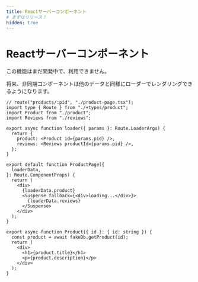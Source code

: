 ```yaml
---
title: Reactサーバーコンポーネント
# まずはリリース！
hidden: true
---
```


# Reactサーバーコンポーネント

<docs-info>この機能はまだ開発中で、利用できません。</docs-info>

将来、非同期コンポーネントは他のデータと同様にローダーでレンダリングできるようになります。

```tsx filename=app/product-page.tsx
// route("products/:pid", "./product-page.tsx");
import type { Route } from "./+types/product";
import Product from "./product";
import Reviews from "./reviews";

export async function loader({ params }: Route.LoaderArgs) {
  return {
    product: <Product id={params.pid} />,
    reviews: <Reviews productId={params.pid} />,
  };
}

export default function ProductPage({
  loaderData,
}: Route.ComponentProps) {
  return (
    <div>
      {loaderData.product}
      <Suspense fallback={<div>loading...</div>}>
        {loaderData.reviews}
      </Suspense>
    </div>
  );
}
```

```tsx filename=app/product.tsx
export async function Product({ id }: { id: string }) {
  const product = await fakeDb.getProduct(id);
  return (
    <div>
      <h1>{product.title}</h1>
      <p>{product.description}</p>
    </div>
  );
}
```

